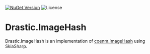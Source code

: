 [![NuGet Version](https://img.shields.io/nuget/v/Drastic.ImageHash.svg)](https://www.nuget.org/packages/Drastic.ImageHash/) ![License](https://img.shields.io/badge/License-MIT-blue.svg)

# Drastic.ImageHash

Drastic.ImageHash is an implementation of [coenm.ImageHash](https://github.com/coenm/ImageHash) using SkiaSharp.

